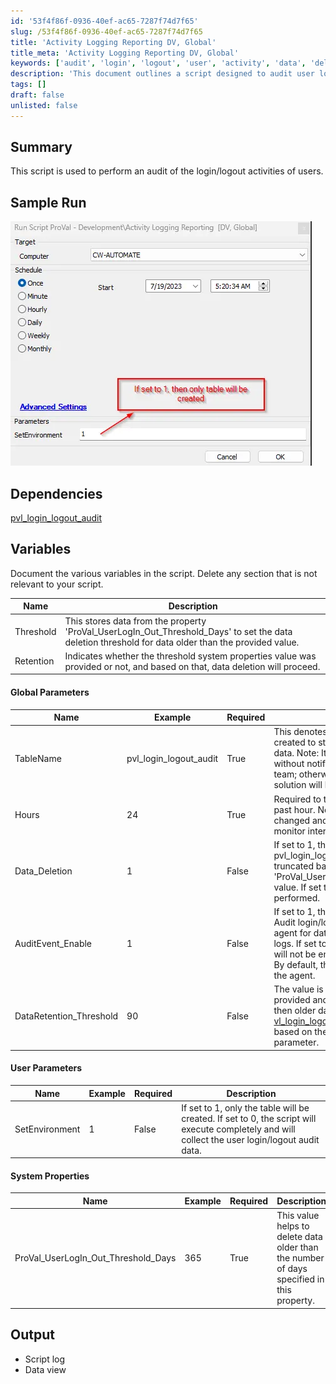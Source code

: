 ```yaml
---
id: '53f4f86f-0936-40ef-ac65-7287f74d7f65'
slug: /53f4f86f-0936-40ef-ac65-7287f74d7f65
title: 'Activity Logging Reporting DV, Global'
title_meta: 'Activity Logging Reporting DV, Global'
keywords: ['audit', 'login', 'logout', 'user', 'activity', 'data', 'deletion', 'threshold']
description: 'This document outlines a script designed to audit user login and logout activities, detailing its variables, parameters, and dependencies. It provides insights into how to manage data retention and deletion based on user activity over specified periods.'
tags: []
draft: false
unlisted: false
---
```


## Summary

This script is used to perform an audit of the login/logout activities of users.

## Sample Run

![Sample Run](../../../static/img/docs/53f4f86f-0936-40ef-ac65-7287f74d7f65/image_1.webp)

## Dependencies

[pvl_login_logout_audit](/docs/c62e7bbf-226d-4269-9d12-536e43af5589)

## Variables

Document the various variables in the script. Delete any section that is not relevant to your script.

| Name           | Description                                                                                                                                                                |
|----------------|----------------------------------------------------------------------------------------------------------------------------------------------------------------------------|
| Threshold      | This stores data from the property 'ProVal_UserLogIn_Out_Threshold_Days' to set the data deletion threshold for data older than the provided value.                     |
| Retention      | Indicates whether the threshold system properties value was provided or not, and based on that, data deletion will proceed.                                             |

#### Global Parameters

| Name                | Example                     | Required | Description                                                                                                                                                                                                                                           |
|---------------------|-----------------------------|----------|-------------------------------------------------------------------------------------------------------------------------------------------------------------------------------------------------------------------------------------------------------|
| TableName           | pvl_login_logout_audit      | True     | This denotes the name of the table created to store the activity login/logout data. Note: It should not be changed without notifying the ProVal DevOps team; otherwise, the data view and solution will break.                                     |
| Hours               | 24                          | True     | Required to trace user activity over the past hour. Note: The value can be changed and should correlate with the monitor interval to get appropriate data.                                                                                         |
| Data_Deletion       | 1                           | False    | If set to 1, the older data in the table pvl_login_logout_audit will start getting truncated based on the system property 'ProVal_UserLogIn_Out_Threshold_Days' value. If set to 0, no data deletion will be performed.                          |
| AuditEvent_Enable   | 1                           | False    | If set to 1, the script will enable the Audit login/logout local policy on the agent for data collection in the event logs. If set to 0, the Audit local policy will not be enabled by the script. Note: By default, the policy is not enabled in the agent. |
| DataRetention_Threshold | 90                     | False    | The value is set in days. If the value is provided and Data_Deletion is set to 1, then older data in the table [vl_login_logout_audit](/docs/c62e7bbf-226d-4269-9d12-536e43af5589) will be deleted based on the provided value of this parameter.          |

#### User Parameters

| Name              | Example | Required | Description                                                                                                                                                                                                                   |
|-------------------|---------|----------|-------------------------------------------------------------------------------------------------------------------------------------------------------------------------------------------------------------------------------|
| SetEnvironment     | 1       | False    | If set to 1, only the table will be created. If set to 0, the script will execute completely and will collect the user login/logout audit data.                                                                             |

#### System Properties

| Name                                    | Example | Required | Description                                                                                                 |
|-----------------------------------------|---------|----------|-------------------------------------------------------------------------------------------------------------|
| ProVal_UserLogIn_Out_Threshold_Days    | 365     | True     | This value helps to delete data older than the number of days specified in this property.                    |

## Output

- Script log
- Data view